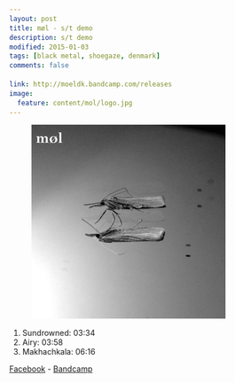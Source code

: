 ```yaml
---
layout: post
title: møl - s/t demo
description: s/t demo
modified: 2015-01-03
tags: [black metal, shoegaze, denmark]
comments: false

link: http://moeldk.bandcamp.com/releases
image:
  feature: content/mol/logo.jpg
---
```


<figure>
  <img src="/images/content/mol/cover.jpg" alt="møl logo">
</figure>

1. Sundrowned: 03:34
2. Airy: 03:58
3. Makhachkala: 06:16

[Facebook](https://www.facebook.com/moeldk) - [Bandcamp](http://moeldk.bandcamp.com/releases)